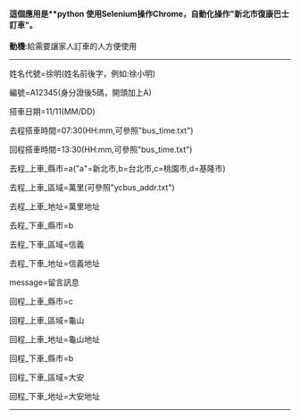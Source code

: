 #### 這個應用是**python 使用Selenium操作Chrome，自動化操作"新北市復康巴士訂車"。

**動機**:給需要讓家人訂車的人方便使用


***********************

姓名代號=徐明(姓名前後字，例如:徐小明)

編號=A12345(身分證後5碼，開頭加上A)

搭車日期=11/11(MM/DD)

去程搭車時間=07:30(HH:mm,可參照"bus_time.txt")

回程搭車時間=13:30(HH:mm,可參照"bus_time.txt")

去程_上車_縣市=a("a"=新北市,b=台北市,c=桃園市,d=基隆市)

去程_上車_區域=萬里(可參照"ycbus_addr.txt")

去程_上車_地址=萬里地址

去程_下車_縣市=b

去程_下車_區域=信義

去程_下車_地址=信義地址

message=留言訊息

回程_上車_縣市=c

回程_上車_區域=龜山

回程_上車_地址=龜山地址

回程_下車_縣市=b

回程_下車_區域=大安

回程_下車_地址=大安地址

****************************
